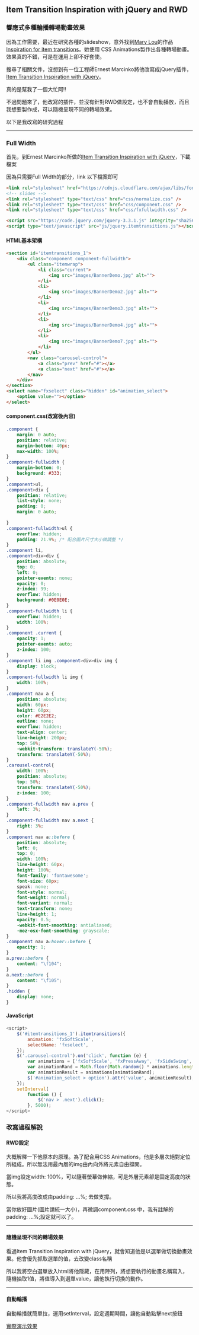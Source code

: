 ## Item Transition Inspiration with jQuery and RWD
### 響應式多種輪播轉場動畫效果
因為工作需要，最近在研究各種的slideshow，意外找到[Mary Lou](https://tympanus.net/codrops/author/crnacura/)的作品 [Inspiration for item transitions](https://tympanus.net/codrops/2014/03/18/inspiration-for-item-transitions/)。她使用 CSS Animations製作出各種轉場動畫。效果真的不錯，可是在運用上卻不好套使。

搜尋了相關文件，沒想到有一位工程師Ernest Marcinko將他改寫成jQuery插件，[Item Transition Inspiration with jQuery](https://wp-dreams.com/articles/2014/03/item-transition-inspiration-with-jquery/)。

真的是幫我了一個大忙阿!!

不過問題來了，他改寫的插件，並沒有針對RWD做設定，也不會自動播放，而且我想要製作成，可以隨機呈現不同的轉場效果。

以下是我改寫的研究過程

___

### Full Width

首先，到Ernest Marcinko所做的[Item Transition Inspiration with jQuery](https://wp-dreams.com/articles/2014/03/item-transition-inspiration-with-jquery/)，下載檔案

因為只需要Full Width的部分，link 以下檔案即可

```html
<link rel="stylesheet" href="https://cdnjs.cloudflare.com/ajax/libs/font-awesome/4.7.0/css/font-awesome.min.css">
<!-- slides -->
<link rel="stylesheet" type="text/css" href="css/normalize.css" />
<link rel="stylesheet" type="text/css" href="css/component.css" />
<link rel="stylesheet" type="text/css" href="css/fxfullwidth.css" />

<script src="https://code.jquery.com/jquery-3.3.1.js" integrity="sha256-2Kok7MbOyxpgUVvAk/HJ2jigOSYS2auK4Pfzbm7uH60=" crossorigin="anonymous"></script>
<script type="text/javascript" src="js/jquery.itemtransitions.js"></script>
```


#### HTML基本架構

```html
<section id='itemtransitions_1'>
    <div class="component component-fullwidth">
        <ul class="itemwrap">
            <li class="current">
                <img src="images/BannerDemo.jpg" alt="">
            </li>
            <li>
                <img src="images/BannerDemo2.jpg" alt="">
            </li>
            <li>
                <img src="images/BannerDemo3.jpg" alt="">
            </li>
            <li>
                <img src="images/BannerDemo4.jpg" alt="">
            </li>
            <li>
                <img src="images/BannerDemo7.jpg" alt="">
            </li>
        </ul>
        <nav class="carousel-control">
            <a class="prev" href="#"></a>
            <a class="next" href="#"></a>
        </nav>
    </div>
</section>
<select name="fxselect" class="hidden" id="animation_select">
    <option value=""></option>
</select>
```


#### component.css(改寫後內容)

```css
.component {
	margin: 0 auto;
	position: relative;
	margin-bottom: 40px;
	max-width: 100%;
}
.component-fullwidth {
	margin-bottom: 0;
	background: #333;
}
.component>ul,
.component>div {
	position: relative;
	list-style: none;
	padding: 0;
	margin: 0 auto;
	
}
.component-fullwidth>ul {
	overflow: hidden;
	padding: 21.9%; /* 配合圖片尺寸大小做調整 */
}
.component li,
.component>div>div {
	position: absolute;
	top: 0;
	left: 0;
	pointer-events: none;
	opacity: 0;
	z-index: 99;
	overflow: hidden;
	background: #0E0E0E;
}
.component-fullwidth li {
	overflow: hidden;
	width: 100%;
}
.component .current {
	opacity: 1;
	pointer-events: auto;
	z-index: 100;
}
.component li img .component>div>div img {
	display: block;
}
.component-fullwidth li img {
	width: 100%;
}
.component nav a {
	position: absolute;
	width: 60px;
	height: 60px;
	color: #E2E2E2;
	outline: none;
	overflow: hidden;
	text-align: center;
	line-height: 200px;
	top: 50%;
	-webkit-transform: translateY(-50%);
	transform: translateY(-50%);
}
.carousel-control{
	width: 100%;
	position: absolute;
	top: 50%;
	transform: translateY(-50%);
	z-index: 100;
}
.component-fullwidth nav a.prev {
	left: 3%;
}
.component-fullwidth nav a.next {
	right: 3%;
}
.component nav a::before {
	position: absolute;
	left: 0;
	top: 0;
	width: 100%;
	line-height: 60px;
	height: 100%;
	font-family: 'fontawesome';
	font-size: 60px;
	speak: none;
	font-style: normal;
	font-weight: normal;
	font-variant: normal;
	text-transform: none;
	line-height: 1;
	opacity: 0.5;
	-webkit-font-smoothing: antialiased;
	-moz-osx-font-smoothing: grayscale;
}
.component nav a:hover::before {
	opacity: 1;
}
a.prev::before {
	content: "\f104";
}
a.next::before {
	content: "\f105";
}
.hidden {
    display: none;
}
```

#### JavaScript
```javascript
<script>
    $('#itemtransitions_1').itemtransitions({
        animation: 'fxSoftScale',
        selectName: 'fxselect',
    });
    $('.carousel-control').on('click', function (e) {
        var animations = ['fxSoftScale', 'fxPressAway', 'fxSideSwing', 'fxFortuneWheel', 'fxPushReveal', 'fxSnapIn', 'fxLetMeIn', 'fxStickIt', 'fxArchiveMe', 'fxVGrowth', 'fxSlideBehind', 'fxSoftPulse', 'fxEarthquake', 'fxCliffDiving'];
        var animationRand = Math.floor(Math.random() * animations.length);
        var animationResult = animations[animationRand];
        $('#animation_select > option').attr('value', animationResult);
    });
    setInterval(
        function () {
            $('nav > .next').click();
        }, 5000);
</script>
```

### 改寫過程解說

#### RWD設定
大概解釋一下他原本的原理。為了配合用CSS Animations，他是多層次絕對定位所組成。所以無法用最內層的img由內向外將元素自由撐開。

當img設定width: 100%，可以隨著螢幕做伸縮，可是外層元素卻是固定高度的狀態。

所以我將高度改成由padding: ...%; 去做支撐。

當你放好圖片(圖片請統一大小)，再微調component.css 中，我有註解的padding: …%;設定就可以了。

___

#### 隨機呈現不同的轉場效果
看過Item Transition Inspiration with jQuery，就會知道他是以選單做切換動畫效果。他會優先抓取選單的值，去改變class名稱

所以我將空白選單放入html將他隱藏，在用陣列，將想要執行的動畫名稱寫入，隨機抽取1值，將值導入到選單value，讓他執行切換的動作。

___

#### 自動輪播
自動輪播就簡單拉，運用setInterval，設定週期時間，讓他自動點擊next按鈕

[實際演示效果](https://hi-susan.github.io/ItemTransitions/)

